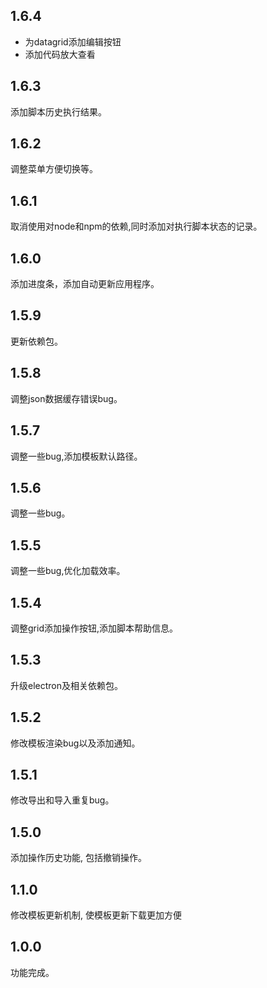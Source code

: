 ## 1.6.4
- 为datagrid添加编辑按钮
- 添加代码放大查看
## 1.6.3
添加脚本历史执行结果。
## 1.6.2
调整菜单方便切换等。
## 1.6.1
取消使用对node和npm的依赖,同时添加对执行脚本状态的记录。
## 1.6.0
添加进度条，添加自动更新应用程序。
## 1.5.9
更新依赖包。
## 1.5.8
调整json数据缓存错误bug。
## 1.5.7
调整一些bug,添加模板默认路径。
## 1.5.6
调整一些bug。
## 1.5.5
调整一些bug,优化加载效率。
## 1.5.4
调整grid添加操作按钮,添加脚本帮助信息。
## 1.5.3
升级electron及相关依赖包。
## 1.5.2
修改模板渲染bug以及添加通知。
## 1.5.1
修改导出和导入重复bug。
## 1.5.0
添加操作历史功能, 包括撤销操作。
## 1.1.0
修改模板更新机制, 使模板更新下载更加方便
## 1.0.0
功能完成。
